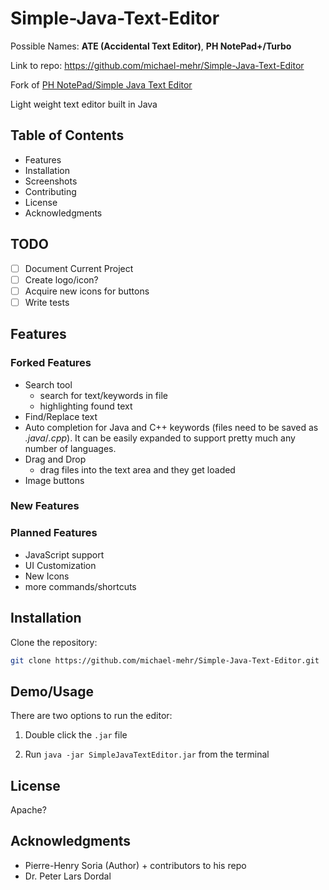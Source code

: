 # Simple-Java-Text-Editor

Possible Names: **ATE (Accidental Text Editor)**, **PH NotePad+/Turbo**

Link  to repo: https://github.com/michael-mehr/Simple-Java-Text-Editor

Fork of [PH NotePad/Simple Java Text Editor](https://github.com/pH-7/Simple-Java-Text-Editor)

Light weight text editor built in Java

## Table of Contents

- Features
- Installation
- Screenshots
- Contributing
- License
- Acknowledgments

## TODO

- [ ] Document Current Project
- [ ] Create logo/icon?
- [ ] Acquire new icons for buttons
- [ ] Write tests

## Features

### Forked Features

- Search tool
  - search for text/keywords in file
  - highlighting found text
- Find/Replace text
- Auto completion for Java and C++ keywords (files need to be saved as _.java_/_.cpp_). It can be easily expanded to support pretty much any number of languages.
- Drag and Drop 
  - drag files into the text area and they get loaded
- Image buttons

### New Features

### Planned Features

- JavaScript support
- UI Customization
- New Icons
- more commands/shortcuts

## Installation

Clone the repository:

```bash
git clone https://github.com/michael-mehr/Simple-Java-Text-Editor.git
```

## Demo/Usage

There are two options to run the editor:

1. Double click the `.jar` file

2. Run `java -jar SimpleJavaTextEditor.jar` from the terminal

## License

Apache?

## Acknowledgments

- Pierre-Henry Soria (Author) + contributors to his repo
- Dr. Peter Lars Dordal
